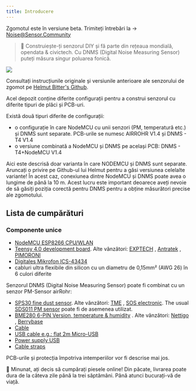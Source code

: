 ```yaml
---
title: Introducere
---
```


<div class="relative bg-brand-yellowLight">
  <div class="max-w-7xl mx-auto py-1 px-3 sm:px-6 lg:px-4">
    <div class="pr-16 sm:text-center sm:px-16 ">
        <p class="text-brand-black">
          Zgomotul este în versiune beta. Trimiteți întrebări la
            <span aria-hidden="true">&rarr;</span>
        <span class="block sm:ml-2 sm:inline-block">
          <a href="mailto:Noise@Sensor.Community" class="text-white font-bold underline"> Noise@Sensor.Community</a>
        </span>
        </p>
    </div>
  </div>
</div>


> 🚧 Construiește-ți senzorul DIY și fă parte din rețeaua mondială, opendata & civictech. Cu DNMS (Digital Noise Measuring Sensor) puteți măsura singur poluarea fonică.

<img src="../docs/dnms/dnms-noise-measuring-sensor-kit.jpg" style="display: block; margin: 1em 0" loading="lazy"/>

Consultați instrucțiunile originale și versiunile anterioare ale senzorului de zgomot pe [Helmut Bitter's Github](https://github.com/hbitter/DNMS/tree/master/Manual).
<br>

Acel depozit conține diferite configurații pentru a construi senzorul cu diferite tipuri de plăci și PCB-uri.
<br>

Există două tipuri diferite de configurații:

* o configurație în care NodeMCU cu unii senzori (PM, temperatură etc.) și DNMS sunt separate. PCB-urile se numesc AIRROHR V1.4 și DNMS - T4 V1.4
* o versiune combinată a NodeMCU și DNMS pe același PCB: DNMS - T4+NodeMCU V1.4

Aici este descrisă doar varianta în care NODEMCU și DNMS sunt separate. Aruncați o privire pe Github-ul lui Helmut pentru a găsi versiunea celelalte variante!
În acest caz, conexiunea dintre NodeMCU și DNMS poate avea o lungime de până la 10 m. Acest lucru este important deoarece aveți nevoie de să găsiți poziția corectă pentru DNMS pentru a obține măsurători precise ale zgomotului.

## Lista de cumpărături

### Componente unice

* [NodeMCU ESP8266 CPU/WLAN](https://www.aliexpress.com/wholesale?groupsort=1&SortType=price_asc&SearchText=nodemcu+v3+esp8266+ch340)
* [Teensy 4.0 development board](https://www.pjrc.com/store/teensy40.html). Alte vânzători: [EXPTECH](https://www.exp-tech.de/plattformen/teensy/9596/teensy-4.0-development-board)
  , [Antratek](https://www.antratek.de/teensy-4-0)
  , [PIMORONI](https://shop.pimoroni.com/products/teensy-4-0-development-board)
* [Digitales Mikrofon ICS-43434](https://www.tindie.com/products/onehorse/ics43434-i2s-digital-microphone/)
* cabluri ultra flexibile din silicon cu un diametru de 0,15mm² (AWG 26) în 6 culori diferite
  <br>

Senzorul DNMS (Digital Noise Measuring Sensor) poate fi combinat cu un senzor PM-Sensor airRohr:

* [SPS30 fine dust sensor](https://www.sparkfun.com/products/15103). Alte vânzători: [TME](https://www.tme.eu/de/details/sps30/gassensoren/sensirion/1-101638-10/?brutto=1)
  , [SOS electronic](https://www.soselectronic.de/products/sensirion/sps30-2-304234). The
  usual [SDS011 PM sensor](https://de.aliexpress.com/wholesale?catId=0&initiative_id=AS_20200813122806&SearchText=sds011)
  poate fi de asemenea utilizat.
* [BME280 6-PIN Version, temperature & humidity](https://www.aliexpress.com/wholesale?catId=0&initiative_id=SB_20200308040440&SearchText=bme280+-5V+%2B3.3V)
  . Alte vânzători: [Nettigo](https://nettigo.eu/products/module-pressure-humidity-and-temperature-sensor-bosch-bme280)
  , [Berrybase](https://www.berrybase.de/bauelemente/sensoren-module/feuchtigkeit/bme680-breakout-board-4in1-sensor-f-252-r-temperatur-luftfeuchtigkeit-luftdruck-und-luftg-252-t)
* [Cable](http://www.aliexpress.com/wholesale?groupsort=1&SortType=price_asc&SearchText=Dupont+cable+20cm+female-female)
* [USB cable e.g.: flat 2m Micro-USB](https://www.aliexpress.com/wholesale?catId=0&initiative_id=SB_20200308040708&SearchText=micro+usb+flat+cable+2m)
* [Power supply USB](https://www.aliexpress.com/wholesale?catId=0&initiative_id=SB_20200308040834&SearchText=single+micro+usb+eu+power+supply)
* [Cable straps](https://www.aliexpress.com/wholesale?catId=0&initiative_id=SB_20200308040852&SearchText=cable+straps)

PCB-urile și protecția împotriva intemperiilor vor fi descrise mai jos.
<br>

🙌 Minunat, ați decis să cumpărați piesele online!
Din păcate, livrarea poate dura de la câteva zile până la trei săptămâni.
Până atunci bucurați-vă de viață️.
